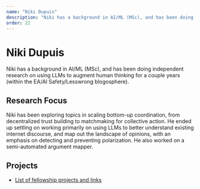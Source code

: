```yaml
---
name: "Niki Dupuis"
description: "Niki has a background in AI/ML (MSc), and has been doing independent research on using LLMs to augment human thinking for a couple years (within the EA/AI Safety/Lesswrong blogosphere)."
order: 22
---
```


# Niki Dupuis

Niki has a background in AI/ML (MSc), and has been doing independent research on using LLMs to augment human thinking for a couple years (within the EA/AI Safety/Lesswrong blogosphere).

## Research Focus

Niki has been exploring topics in scaling bottom-up coordination, from decentralized trust building to matchmaking for collective action. He ended up settling on working primarily on using LLMs to better understand existing internet discourse, and map out the landscape of opinions, with an emphasis on detecting and preventing polarization. He also worked on a semi-automated argument mapper.

## Projects

- [List of fellowship projects and links](https://lovedoesnotscale.com/flf)
